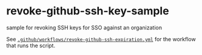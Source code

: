 # revoke-github-ssh-key-sample

sample for revoking SSH keys for SSO against an organization

See [`.github/workflows/revoke-github-ssh-expiration.yml`](./.github/workflows/revoke-github-ssh-key-authorization.yml) for the workflow that runs the script.
